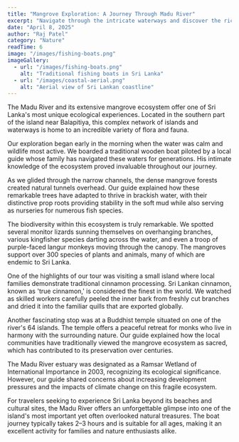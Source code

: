 ```yaml
---
title: "Mangrove Exploration: A Journey Through Madu River"
excerpt: "Navigate through the intricate waterways and discover the rich biodiversity of Sri Lanka's mangrove ecosystems."
date: "April 8, 2025"
author: "Raj Patel"
category: "Nature"
readTime: 6
image: "/images/fishing-boats.png"
imageGallery:
  - url: "/images/fishing-boats.png"
    alt: "Traditional fishing boats in Sri Lanka"
  - url: "/images/coastal-aerial.png"
    alt: "Aerial view of Sri Lankan coastline"
---
```


The Madu River and its extensive mangrove ecosystem offer one of Sri Lanka's most unique ecological experiences. Located in the southern part of the island near Balapitiya, this complex network of islands and waterways is home to an incredible variety of flora and fauna.

Our exploration began early in the morning when the water was calm and wildlife most active. We boarded a traditional wooden boat piloted by a local guide whose family has navigated these waters for generations. His intimate knowledge of the ecosystem proved invaluable throughout our journey.

As we glided through the narrow channels, the dense mangrove forests created natural tunnels overhead. Our guide explained how these remarkable trees have adapted to thrive in brackish water, with their distinctive prop roots providing stability in the soft mud while also serving as nurseries for numerous fish species.

The biodiversity within this ecosystem is truly remarkable. We spotted several monitor lizards sunning themselves on overhanging branches, various kingfisher species darting across the water, and even a troop of purple-faced langur monkeys moving through the canopy. The mangroves support over 300 species of plants and animals, many of which are endemic to Sri Lanka.

One of the highlights of our tour was visiting a small island where local families demonstrate traditional cinnamon processing. Sri Lankan cinnamon, known as 'true cinnamon,' is considered the finest in the world. We watched as skilled workers carefully peeled the inner bark from freshly cut branches and dried it into the familiar quills that are exported globally.

Another fascinating stop was at a Buddhist temple situated on one of the river's 64 islands. The temple offers a peaceful retreat for monks who live in harmony with the surrounding nature. Our guide explained how the local communities have traditionally viewed the mangrove ecosystem as sacred, which has contributed to its preservation over centuries.

The Madu River estuary was designated as a Ramsar Wetland of International Importance in 2003, recognizing its ecological significance. However, our guide shared concerns about increasing development pressures and the impacts of climate change on this fragile ecosystem.

For travelers seeking to experience Sri Lanka beyond its beaches and cultural sites, the Madu River offers an unforgettable glimpse into one of the island's most important yet often overlooked natural treasures. The boat journey typically takes 2–3 hours and is suitable for all ages, making it an excellent activity for families and nature enthusiasts alike.
